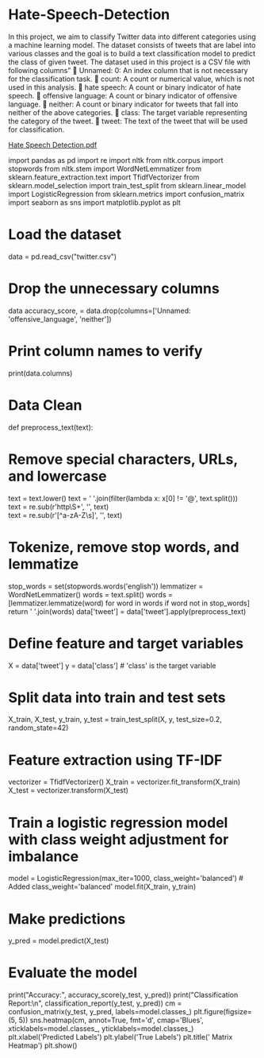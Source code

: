 # Hate-Speech-Detection
 In this project, we aim to classify Twitter data into different categories using a  machine learning model. The dataset consists of tweets that are label into various  classes and the goal is to build a text classification model to predict the class of  given tweet. 
The dataset used in this project is a CSV file with following columns” 
 Unnamed: 0: An index column that is not necessary for the classification 
task. 
 count: A count or numerical value, which is not used in this analysis. 
 hate speech: A count or binary indicator of hate speech. 
 offensive language: A count or binary indicator of offensive language. 
 neither: A count or binary indicator for tweets that fall into neither of the 
above categories. 
 class: The target variable representing the category of the tweet. 
 tweet: The text of the tweet that will be used for classification. 


[Hate Speech Detection.pdf](https://github.com/user-attachments/files/16231602/Hate.Speech.Detection.pdf)


import pandas as pd 
import re 
import nltk 
from nltk.corpus import stopwords 
from nltk.stem import WordNetLemmatizer 
from sklearn.feature_extraction.text import TfidfVectorizer 
from sklearn.model_selection import train_test_split 
from sklearn.linear_model import LogisticRegression 
from 
sklearn.metrics 
import 
confusion_matrix 
import seaborn as sns 
import matplotlib.pyplot as plt 
# Load the dataset 
data = pd.read_csv("twitter.csv") 
# Drop the unnecessary columns 
data 
accuracy_score, 
= data.drop(columns=['Unnamed: 
'offensive_language', 'neither']) 
# Print column names to verify 
print(data.columns)   
# Data Clean
def preprocess_text(text): 
# Remove special characters, URLs, and lowercase 
text = text.lower() 
text = ' '.join(filter(lambda x: x[0] != '@', text.split()))   
text = re.sub(r'http\S+', '', text)   
text = re.sub(r'[^a-zA-Z\s]', '', text)   
# Tokenize, remove stop words, and lemmatize 
stop_words = set(stopwords.words('english')) 
lemmatizer = WordNetLemmatizer() 
words = text.split() 
words = [lemmatizer.lemmatize(word) for word in words if word not in 
stop_words] 
return ' '.join(words) 
data['tweet'] = data['tweet'].apply(preprocess_text) 
# Define feature and target variables 
X = data['tweet'] 
y = data['class']  # 'class' is the target variable 
# Split data into train and test sets 
X_train, X_test, y_train, y_test = train_test_split(X, y, test_size=0.2, 
random_state=42) 
# Feature extraction using TF-IDF 
vectorizer = TfidfVectorizer() 
X_train = vectorizer.fit_transform(X_train) 
X_test = vectorizer.transform(X_test) 
# Train a logistic regression model with class weight adjustment for imbalance 
model = LogisticRegression(max_iter=1000, class_weight='balanced')  # Added 
class_weight='balanced' 
model.fit(X_train, y_train) 
# Make predictions 
y_pred = model.predict(X_test) 
# Evaluate the model 
print("Accuracy:", accuracy_score(y_test, y_pred)) 
print("Classification Report:\n", classification_report(y_test, y_pred)) 
cm = confusion_matrix(y_test, y_pred, labels=model.classes_) 
plt.figure(figsize=(5, 5)) 
sns.heatmap(cm, annot=True, fmt='d', cmap='Blues', xticklabels=model.classes_, 
yticklabels=model.classes_) 
plt.xlabel('Predicted Labels') 
plt.ylabel('True Labels') 
plt.title(' Matrix Heatmap') 
plt.show()
